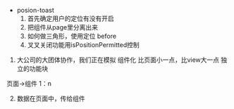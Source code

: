 - posion-toast
  1. 首先确定用户的定位有没有开启
  2. 把组件从page里分离出来
  3. 如何做三角形，使用定位 before
  4. 叉叉关闭功能用isPositionPermitted控制

1. 大公司的大团体协作，我们正在模拟
  组件化
  比页面小一点，比view大一点
  独立的功能块
  
  页面->组件 1：n

2. 数据在页面中，传给组件
<component-name pics="{{pics}}">